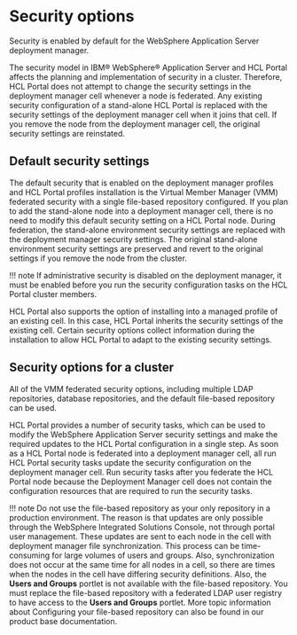 # Security options

Security is enabled by default for the WebSphere Application Server deployment manager.

The security model in IBM® WebSphere® Application Server and HCL Portal affects the planning and implementation of security in a cluster. Therefore, HCL Portal does not attempt to change the security settings in the deployment manager cell whenever a node is federated. Any existing security configuration of a stand-alone HCL Portal is replaced with the security settings of the deployment manager cell when it joins that cell. If you remove the node from the deployment manager cell, the original security settings are reinstated.

## Default security settings

The default security that is enabled on the deployment manager profiles and HCL Portal profiles installation is the Virtual Member Manager \(VMM\) federated security with a single file-based repository configured. If you plan to add the stand-alone node into a deployment manager cell, there is no need to modify this default security setting on a HCL Portal node. During federation, the stand-alone environment security settings are replaced with the deployment manager security settings. The original stand-alone environment security settings are preserved and revert to the original settings if you remove the node from the cluster.

!!! note 
    If administrative security is disabled on the deployment manager, it must be enabled before you run the security configuration tasks on the HCL Portal cluster members.

HCL Portal also supports the option of installing into a managed profile of an existing cell. In this case, HCL Portal inherits the security settings of the existing cell. Certain security options collect information during the installation to allow HCL Portal to adapt to the existing security settings.

## Security options for a cluster

All of the VMM federated security options, including multiple LDAP repositories, database repositories, and the default file-based repository can be used.

HCL Portal provides a number of security tasks, which can be used to modify the WebSphere Application Server security settings and make the required updates to the HCL Portal configuration in a single step. As soon as a HCL Portal node is federated into a deployment manager cell, all run HCL Portal security tasks update the security configuration on the deployment manager cell. Run security tasks after you federate the HCL Portal node because the Deployment Manager cell does not contain the configuration resources that are required to run the security tasks.

!!! note 
    Do not use the file-based repository as your only repository in a production environment. The reason is that updates are only possible through the WebSphere Integrated Solutions Console, not through portal user management. These updates are sent to each node in the cell with deployment manager file synchronization. This process can be time-consuming for large volumes of users and groups. Also, synchronization does not occur at the same time for all nodes in a cell, so there are times when the nodes in the cell have differing security definitions. Also, the **Users and Groups** portlet is not available with the file-based repository. You must replace the file-based repository with a federated LDAP user registry to have access to the **Users and Groups** portlet. More topic information about Configuring your file-based repository can also be found in our product base documentation.

